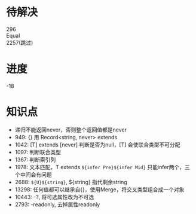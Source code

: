 # 待解决  
296  
Equal  
2257(跳过)

# 进度
-18

# 知识点
* 递归不能返回never，否则整个返回值都是never
* 949: {} 用 Record<string, never> extends
* 1042: [T] extends [never] 判断是否为null，[T] 会使联合类型不可分配
* 1097: 判断联合类型
* 1367: 判断索引列
* 1978: 文本匹配，T extends `${infer Pre}${infer Mid}` 只能infer两个，三个中间会有问题
* 2688: `${U}${string}`, ${string} 指代剩余string
* 13298: 任何值都可以继承自{}，使用Merge，将交叉类型组合成一个对象
* 10443: -?, 将可选属性改为不可选
* 2793: -readonly, 去掉属性readonly
